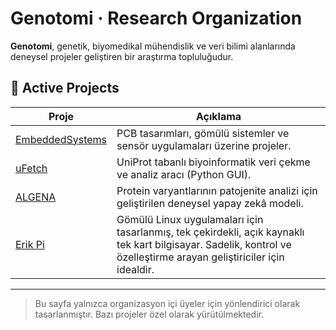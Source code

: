 # Genotomi · Research Organization 

**Genotomi**, genetik, biyomedikal mühendislik ve veri bilimi alanlarında deneysel projeler geliştiren bir araştırma topluluğudur.

## 🚀 Active Projects

| Proje | Açıklama |
|-------|----------|
| [EmbeddedSystems](https://github.com/Genotomi/EmbeddedSystems) | PCB tasarımları, gömülü sistemler ve sensör uygulamaları üzerine projeler. |
| [uFetch](https://github.com/Genotomi/uFetch) | UniProt tabanlı biyoinformatik veri çekme ve analiz aracı (Python GUI). |
| [ALGENA](https://github.com/Genotomi/ALGENA) | Protein varyantlarının patojenite analizi için geliştirilen deneysel yapay zekâ modeli. |
| [Erik Pi](https://github.com/Genotomi/Erik-Pi) | Gömülü Linux uygulamaları için tasarlanmış, tek çekirdekli, açık kaynaklı tek kart bilgisayar. Sadelik, kontrol ve özelleştirme arayan geliştiriciler için idealdir. |
---

> Bu sayfa yalnızca organizasyon içi üyeler için yönlendirici olarak tasarlanmıştır. Bazı projeler özel olarak yürütülmektedir.

